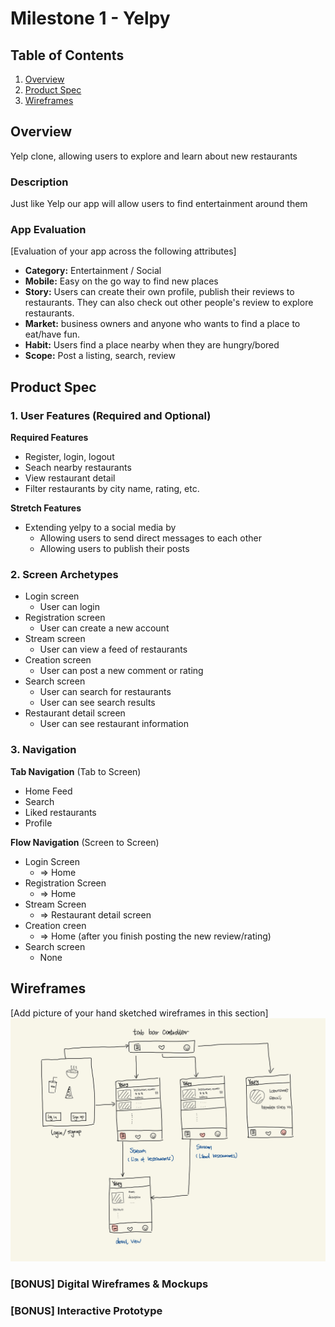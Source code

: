 # Milestone 1 - Yelpy

## Table of Contents

1. [Overview](#Overview)
1. [Product Spec](#Product-Spec)
1. [Wireframes](#Wireframes)

## Overview
Yelp clone, allowing users to explore and learn about new restaurants

### Description
Just like Yelp our app will allow users to find entertainment around them

### App Evaluation

[Evaluation of your app across the following attributes]
- **Category:** Entertainment / Social
- **Mobile:** Easy on the go way to find new places
- **Story:** Users can create their own profile, publish their reviews to restaurants. They can also check out other people's review to explore restaurants.
- **Market:** business owners and anyone who wants to find a place to eat/have fun.
- **Habit:** Users find a place nearby when they are hungry/bored
- **Scope:** Post a listing, search, review

## Product Spec

### 1. User Features (Required and Optional)

**Required Features**

* Register, login, logout
* Seach nearby restaurants
* View restaurant detail
* Filter restaurants by city name, rating, etc.

**Stretch Features**

* Extending yelpy to a social media by
    * Allowing users to send direct messages to each other
    * Allowing users to publish their posts

### 2. Screen Archetypes

- Login screen
  - User can login
- Registration screen
  - User can create a new account
- Stream screen
    - User can view a feed of restaurants
- Creation screen
    - User can post a new comment or rating
- Search screen
  - User can search for restaurants
  - User can see search results
- Restaurant detail screen
  - User can see restaurant information

### 3. Navigation

**Tab Navigation** (Tab to Screen)

* Home Feed
* Search
* Liked restaurants
* Profile

**Flow Navigation** (Screen to Screen)

- Login Screen
    - => Home
- Registration Screen
    - => Home
- Stream Screen
    - => Restaurant detail screen
- Creation creen
    - => Home (after you finish posting the new review/rating)
- Search screen
    - None

## Wireframes

[Add picture of your hand sketched wireframes in this section]
<img src="wireframe.gif" width=600>

### [BONUS] Digital Wireframes & Mockups

### [BONUS] Interactive Prototype

